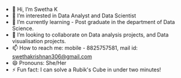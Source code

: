 - 👋 Hi, I’m Swetha K
- 👀 I’m interested in Data Analyst and Data Scientist 
- 🌱 I’m currently learning - Post graduate in the department of Data Science. 
- 💞️ I’m looking to collaborate on Data analysis projects, and Data visualisation projects.
- 📫 How to reach me: mobile - 8825757581, mail id: swethakrishnan306@gmail.com
- 😄 Pronouns: She/Her
- ⚡ Fun fact: I can solve a Rubik's Cube in under two minutes!

<!---
SwethaKrishnan30/SwethaKrishnan30 is a ✨ special ✨ repository because its `README.md` (this file) appears on your GitHub profile.
You can click the Preview link to take a look at your changes.
--->

